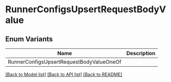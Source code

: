 # RunnerConfigsUpsertRequestBodyValue

## Enum Variants

| Name | Description |
|---- | -----|
| RunnerConfigsUpsertRequestBodyValueOneOf |  |

[[Back to Model list]](../README.md#documentation-for-models) [[Back to API list]](../README.md#documentation-for-api-endpoints) [[Back to README]](../README.md)


